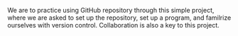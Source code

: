 We are to practice using GitHub repository through this simple project, where we are asked to set up the repository, set up a program, and familrize ourselves with version control. Collaboration is also a key to this project.